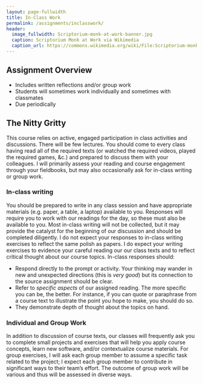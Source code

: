 ```yaml
---
layout: page-fullwidth
title: In-Class Work
permalink: /assignments/inclasswork/
header:
  image_fullwidth: Scriptorium-monk-at-work-banner.jpg
  caption: Scriptorium Monk at Work via Wikimedia
  caption_url: https://commons.wikimedia.org/wiki/File:Scriptorium-monk-at-work.jpg
---
```


## Assignment Overview

+ Includes written reflections and/or group work
+ Students will sometimes work individually and sometimes with classmates
+ Due periodically

## The Nitty Gritty

This course relies on active, engaged participation in class activities and discussions. There will be few lectures. You should come to every class having read all of the required texts (or watched the required videos, played the required games, &c.) and prepared to discuss them with your colleagues. I will primarily assess your reading and course engagement through your fieldbooks, but may also occasionally ask for in-class writing or group work. 

### In-class writing

You should be prepared to write in any class session and have appropriate materials (e.g. paper, a table, a laptop) available to you. Responses will require you to work with our readings for the day, so these must also be available to you. Most in-class writing will not be collected, but it may provide the catalyst for the beginning of our discussion and should be completed diligently. I do not expect your responses to in-class writing exercises to reflect the same polish as papers. I do expect your writing exercises to evidence your careful reading our our class texts and to reflect critical thought about our course topics. In-class responses should:
    
+ Respond directly to the prompt or activity. Your thinking may wander in new and unexpected directions (this is *very good*) but its connection to the source assignment should be clear. 
+ Refer to *specific aspects* of our assigned reading. The more specific you can be, the better. For instance, if you can quote or paraphrase from a course text to illustrate the point you hope to make, you should do so.
+ They demonstrate depth of thought about the topics on hand.  

### Individual and Group Work

In addition to discussion of course texts, our classes will frequently ask you to complete small projects and exercises that will help you apply course concepts, learn new software, and/or contextualize course materials. For group exercises, I will ask each group member to assume a specific task related to the project; I expect each group member to contribute in significant ways to their team’s effort. The outcome of group work will be various and thus will be assessed in diverse ways.